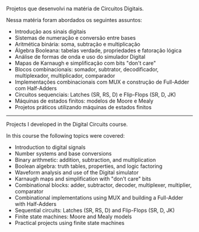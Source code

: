 Projetos que desenvolvi na matéria de Circuitos Digitais.

Nessa matéria foram abordados os seguintes assuntos:

- Introdução aos sinais digitais
- Sistemas de numeração e conversão entre bases
- Aritmética binária: soma, subtração e multiplicação
- Álgebra Booleana: tabelas verdade, propriedades e fatoração lógica
- Análise de formas de onda e uso do simulador Digital
- Mapas de Karnaugh e simplificação com bits "don't care"
- Blocos combinacionais: somador, subtrator, decodificador, multiplexador, multiplicador, comparador
- Implementações combinacionais com MUX e construção de Full-Adder com Half-Adders
- Circuitos sequenciais: Latches (SR, RS, D) e Flip-Flops (SR, D, JK)
- Máquinas de estados finitos: modelos de Moore e Mealy
- Projetos práticos utilizando máquinas de estados finitos

  

---------------------------------------------------------------------------------------------------------------------------------------------------

Projects I developed in the Digital Circuits course.

In this course the following topics were covered:

- Introduction to digital signals
- Number systems and base conversions
- Binary arithmetic: addition, subtraction, and multiplication
- Boolean algebra: truth tables, properties, and logic factoring
- Waveform analysis and use of the Digital simulator
- Karnaugh maps and simplification with "don't care" bits
- Combinational blocks: adder, subtractor, decoder, multiplexer, multiplier, comparator
- Combinational implementations using MUX and building a Full-Adder with Half-Adders
- Sequential circuits: Latches (SR, RS, D) and Flip-Flops (SR, D, JK)
- Finite state machines: Moore and Mealy models
- Practical projects using finite state machines
